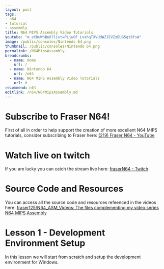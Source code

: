 ```yaml
---
layout: post
tags: 
- n64
- tutorial
- assembly
title: N64 MIPS Assembly Video Tutorials
youtube: "m_eKDuWhBo8?list=PLjwOF_LvxhqTXVUdWZJEVZxEUG5qt8fsA"
image: /public/consoles/Nintendo 64.png
thumbnail: /public/consoles/Nintendo 64.png
permalink: /N64MipsAssembly
breadcrumbs:
  - name: Home
    url: /
  - name: Nintendo 64
    url: /n64
  - name: N64 MIPS Assembly Video Tutorials
    url: #
recommend: n64
editlink: /n64/N64MipsAssembly.md
---
```


# Subscribe to Fraser N64!
First of all in order to help support the creation of more excellent N64 MIPS tutorials, consider subscribing to Fraser here:
[(219) Fraser N64 - YouTube](https://www.youtube.com/channel/UC3tcfSES8CB45DmTbHhUP1w)

# Watch live on twitch
If you are lucky you can catch the stream live here: [fraserN64 - Twitch](https://www.twitch.tv/frasern64/)

# Source Code and Resources
You can access all the source code and resources refeenced in the videos here: [fraser125/N64_ASM_Videos: The files complementing my video series N64 MIPS Assembly](https://github.com/fraser125/N64_ASM_Videos)

# Lesson 1 - Development Environment Setup
In this lesson we will start from scratch and setup the development environment for Windows.
